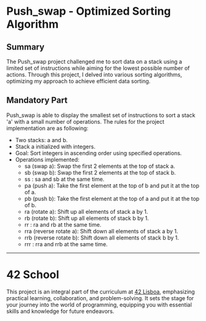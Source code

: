 # Push_swap - Optimized Sorting Algorithm

## Summary

The Push_swap project challenged me to sort data on a stack using a limited set of instructions while aiming for the lowest possible number of actions. Through this project, I delved into various sorting algorithms, optimizing my approach to achieve efficient data sorting.

##  Mandatory Part

Push_swap is able to display the smallest set of instructions to sort a stack 'a' with a small number of operations.
The rules for the project implementation are as following:
- Two stacks: a and b.
- Stack a initialized with integers.
- Goal: Sort integers in ascending order using specified operations.
- Operations implemented:
  - sa (swap a): Swap the first 2 elements at the top of stack a.
  - sb (swap b): Swap the first 2 elements at the top of stack b.
  - ss : sa and sb at the same time.
  - pa (push a): Take the first element at the top of b and put it at the top of a.
  - pb (push b): Take the first element at the top of a and put it at the top of b.
  - ra (rotate a): Shift up all elements of stack a by 1.
  - rb (rotate b): Shift up all elements of stack b by 1.
  - rr : ra and rb at the same time.
  - rra (reverse rotate a): Shift down all elements of stack a by 1.
  - rrb (reverse rotate b): Shift down all elements of stack b by 1.
  - rrr : rra and rrb at the same time.

---
# 42 School
This project is an integral part of the curriculum at [42 Lisboa](https://42lisboa.com/), emphasizing practical learning, collaboration, and problem-solving. It sets the stage for your journey into the world of programming, equipping you with essential skills and knowledge for future endeavors.
